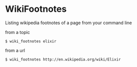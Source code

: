 WikiFootnotes
=============

Listing wikipedia footnotes of a page from your command line

from a topic

    $ wiki_footnotes elixir

from a url 

    $ wiki_footnotes http://en.wikipedia.org/wiki/Elixir
